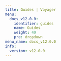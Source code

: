 ```yaml
---
title: Guides | Voyager
menu:
  docs_v12.0.0:
    identifier: guides
    name: Guides
    weight: 40
    pre: dropdown
menu_name: docs_v12.0.0
info:
  version: v12.0.0
---
```


